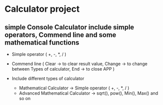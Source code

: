 # Calculator project

## simple Console Calculator include simple operators, Commend line and some mathematical functions

- Simple operator ( +, -, *, / )
  
- Commend line ( Clear -> to clear result value, Change -> to change between Types of calculator, End -> to close APP )

- Include different types of calculator
  - Mathematical Calculator -> Simple operator ( +, -, *, / )
  - Advanced Mathematical Calculator -> sqrt(), pow(), Min(), Max() and so on
